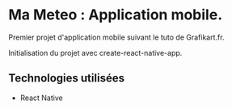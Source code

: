 # Ma Meteo : Application mobile.

Premier projet d'application mobile suivant le tuto de Grafikart.fr.

Initialisation du projet avec create-react-native-app.

## Technologies utilisées

- React Native
